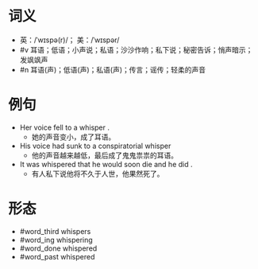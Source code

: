 # 词义
- 英：/ˈwɪspə(r)/； 美：/ˈwɪspər/
- #v 耳语；低语；小声说；私语；沙沙作响；私下说；秘密告诉；悄声暗示；发飒飒声
- #n 耳语(声)；低语(声)；私语(声)；传言；谣传；轻柔的声音
# 例句
- Her voice fell to a whisper .
	- 她的声音变小，成了耳语。
- His voice had sunk to a conspiratorial whisper
	- 他的声音越来越低，最后成了鬼鬼祟祟的耳语。
- It was whispered that he would soon die and he did .
	- 有人私下说他将不久于人世，他果然死了。
# 形态
- #word_third whispers
- #word_ing whispering
- #word_done whispered
- #word_past whispered
